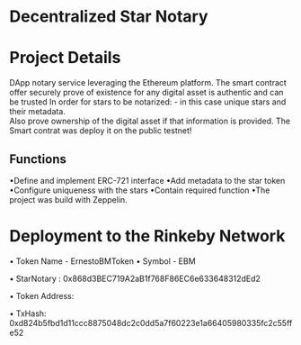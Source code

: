 # Decentralized Star Notary

# Project Details
DApp notary service leveraging the Ethereum platform. 
The smart contract  offer securely prove of existence for any digital asset  is authentic and can be trusted In order for stars to be notarized: - in this case unique stars and their metadata.  
Also prove ownership of the digital asset if that information is provided.
The Smart contrat was deploy it on the public testnet!



## Functions
•Define and implement ERC-721 interface
•Add metadata to the star token
•Configure uniqueness with the stars
•Contain required function
•The project was build  with Zeppelin.

# Deployment to the Rinkeby Network
• Token Name - ErnestoBMToken
• Symbol - EBM

• StarNotary : 0x868d3BEC719A2aB1f768F86EC6e633648312dEd2    
              
•  Token Address: 

• TxHash: 0xd824b5fbd1d11ccc8875048dc2c0dd5a7f60223e1a66405980335fc2c55ffe52


